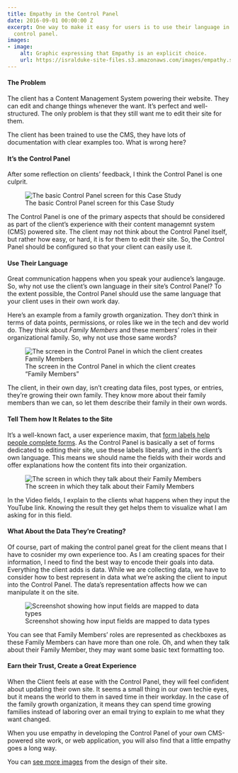 ```yaml
---
title: Empathy in the Control Panel
date: 2016-09-01 00:00:00 Z
excerpt: One way to make it easy for users is to use their language in a website’s
  control panel.
images:
- image:
    alt: Graphic expressing that Empathy is an explicit choice.
    url: https://isralduke-site-files.s3.amazonaws.com/images/empathy.svg
---
```


#### The Problem
The client has a Content Management System powering their website. They can edit and change things whenever the want. It’s perfect and well-structured. The only problem is that they still want me to edit their site for them.

The client has been trained to use the CMS, they have lots of documentation with clear examples too. What is wrong here?

#### It’s the Control Panel

After some reflection on clients’ feedback, I think the Control Panel is one culprit.

<figure>
	<img class="img-fluid shadow-small mb-2" src="https://isralduke-site-files.s3.amazonaws.com/images/website-user-experience-st-elizabeth-stun-design-isral-duke-5.png" alt="The basic Control Panel screen for this Case Study">
	<figcaption>The basic Control Panel screen for this Case Study</figcaption>
</figure>

The Control Panel is one of the primary aspects that should be considered as part of the client’s experience with their content managemnt system (CMS) powered site. The client may not think about the Control Panel itself, but rather how easy, or hard, it is for them to edit their site. So, the Control Panel should be configured so that your client can easily use it.

#### Use Their Language

Great communication happens when you speak your audience’s langauge. So, why not use the client’s own language in their site’s Control Panel? To the extent possible, the Control Panel should use the same language that your client uses in their own work day.

Here’s an example from a family growth organization. They don’t think in terms of data points, permissions, or roles like we in the tech and dev world do. They think about _Family Members_ and these members’ roles in their organizational family. So, why not use those same words?

<figure>
	<img class="img-fluid shadow-small mb-2" src="https://isralduke-site-files.s3.amazonaws.com/images/website-user-experience-st-elizabeth-stun-design-isral-duke-4.png" alt="The screen in the Control Panel in which the client creates Family Members">
	<figcaption>The screen in the Control Panel in which the client creates “Family Members”</figcaption>
</figure>

The client, in their own day, isn’t creating data files, post types, or entries, they’re growing their own family. They know more about their family members than we can, so let them describe their family in their own words.

#### Tell Them how It Relates to the Site

It’s a well-known fact, a user experience maxim, that <a href="https://www.nngroup.com/articles/web-form-design/" title="UX Research Demonstrating that Labels Help Users." target="_blank">form labels help people complete forms</a>. As the Control Panel is basically a set of forms dedicated to editing their site, use these labels liberally, and in the client’s own language. This means we should name the fields with their words and offer explanations how the content fits into their organization.

<figure>
	<img class="img-fluid shadow-small mb-2" src="https://isralduke-site-files.s3.amazonaws.com/images/website-user-experience-st-elizabeth-stun-design-isral-duke-6.png" alt="The screen in which they talk about their Family Members">
	<figcaption>The screen in which they talk about their Family Members</figcaption>
</figure>

In the Video fields, I explain to the clients what happens when they input the YouTube link. Knowing the result they get helps them to visualize what I am asking for in this field.

#### What About the Data They’re Creating?

Of course, part of making the control panel great for the client means that I have to cosnider my own experience too. As I am creating spaces for their information, I need to find the best way to encode their goals into data. Everything the client adds is data. While we are collecting data, we have to consider how to best represent in data what we’re asking the client to input into the Control Panel. The data’s representation affects how we can manipulate it on the site.

<figure>
	<img class="img-fluid shadow-small mb-2" src="https://isralduke-site-files.s3.amazonaws.com/images/website-user-experience-st-elizabeth-stun-design-isral-duke-3.png" alt="Screenshot showing how input fields are mapped to data types">
	<figcaption>Screenshot showing how input fields are mapped to data types</figcaption>
</figure>

You can see that Family Members’ roles are represented as checkboxes as these Family Members can have more than one role. Oh, and when they talk about their Family Member, they may want some basic text formatting too.

#### Earn their Trust, Create a Great Experience

When the Client feels at ease with the Control Panel, they will feel confident about updating their own site. It seems a small thing in our own techie eyes, but it means the world to them in saved time in their workday. In the case of the family growth organization, it means they can spend time growing families instead of laboring over an email trying to explain to me what they want changed.

When you use empathy in developing the Control Panel of your own CMS-powered site work, or web application, you will also find that a little empathy goes a long way.

<p>You can <a href="/projects/website-adoption-agency" target="_blank">see more images</a> from the design of their site.
</p>
